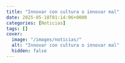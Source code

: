 ```yaml
---
title: "Innovar con cultura o innovar mal"
date: 2025-05-18T01:14:06+0000
categories: [Noticias]
tags: []
cover:
  image: "/images/noticias/"
  alt: "Innovar con cultura o innovar mal"
  hidden: false
---
```



